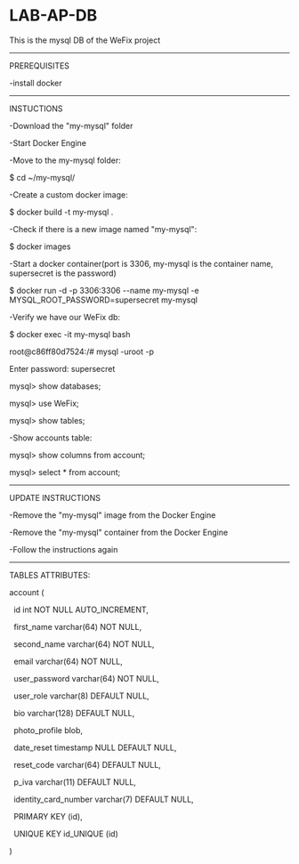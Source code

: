 # LAB-AP-DB
This is the mysql DB of the WeFix project

---------------------------
PREREQUISITES

-install docker

---------------------------
INSTUCTIONS

-Download the "my-mysql" folder


-Start Docker Engine


-Move to the my-mysql folder:

$ cd ~/my-mysql/


-Create a custom docker image:

$ docker build -t my-mysql .


-Check if there is a new image named "my-mysql":

$ docker images


-Start a docker container(port is 3306, my-mysql is the container name, supersecret is the password)

$ docker run -d -p 3306:3306 --name my-mysql -e MYSQL_ROOT_PASSWORD=supersecret my-mysql


-Verify we have our WeFix db:

$ docker exec -it my-mysql bash

root@c86ff80d7524:/# mysql -uroot -p

Enter password: supersecret

mysql> show databases;

mysql> use WeFix;

mysql> show tables;

-Show accounts table:

mysql> show columns from account;

mysql> select * from account;

---------------------------
UPDATE INSTRUCTIONS

-Remove the "my-mysql" image from the Docker Engine

-Remove the "my-mysql" container from the Docker Engine

-Follow the instructions again

---------------------------
TABLES ATTRIBUTES:

account (

  id int NOT NULL AUTO_INCREMENT,
  
  first_name varchar(64) NOT NULL,
  
  second_name varchar(64) NOT NULL,
  
  email varchar(64) NOT NULL,
  
  user_password varchar(64) NOT NULL,
  
  user_role varchar(8) DEFAULT NULL,
  
  bio varchar(128) DEFAULT NULL,
  
  photo_profile blob,
  
  date_reset timestamp NULL DEFAULT NULL,
  
  reset_code varchar(64) DEFAULT NULL,
  
  p_iva varchar(11) DEFAULT NULL,
  
  identity_card_number varchar(7) DEFAULT NULL,
  
  PRIMARY KEY (id),
  
  UNIQUE KEY id_UNIQUE (id)
  
) 



